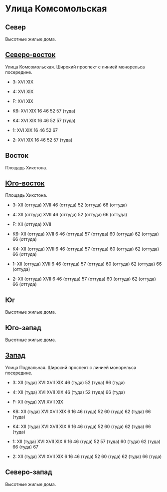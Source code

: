 # Улица Комсомольская

## Север

Высотные жилые дома.

## [Северо-восток](./500060.md)

Улица Комсомольская.
Широкий проспект с линией монорельса посередине.

* 3:    XVI XIX
* 4:    XVI XIX
* F:    XVI XIX

* K6:   XVI XIX
        16  46  52  57 (туда)
* K4:   XVI XIX
        16  46  52  57 (туда)
* 1:    XVI XIX
        16  46  52  67
* 2:    XVI XIX
        16  46  52  57 (туда)

## Восток

Площадь Хикстона.

## [Юго-восток](./500070.md)

Площадь Хикстона.

* 3:    XII (оттуда)    XVII    46 (оттуда) 52 (оттуда) 66 (оттуда)
* 4:    XII (оттуда)    XVII    46 (оттуда) 52 (оттуда) 66 (оттуда)
* F:    XII (оттуда)    XVII

* K6:   XII (оттуда)    XVII
        6   46 (оттуда) 57 (оттуда) 60 (оттуда) 62 (оттуда) 66 (оттуда)
* K4:   XII (оттуда)    XVII
        6   46 (оттуда) 57 (оттуда) 60 (оттуда) 62 (оттуда) 66 (оттуда)
* 1:    XII (оттуда)    XVII
        6   46 (оттуда) 57 (оттуда) 60 (оттуда) 62 (оттуда) 66 (оттуда)
* 2:    XII (оттуда)    XVII
        6   46 (оттуда) 57 (оттуда) 60 (оттуда) 62 (оттуда) 66 (оттуда)

## Юг

Высотные жилые дома.

## Юго-запад

Высотные жилые дома.

## [Запад](./475065.md)

Улица Подвальная.
Широкий проспект с линией монорельса посередине.

* 3:    XII (туда)  XVI XVII    XIX 46 (туда)   52 (туда)   66 (туда)
* 4:    XII (туда)  XVI XVII    XIX 46 (туда)   52 (туда)   66 (туда)
* F:    XII (туда)  XVI XVII    XIX

* K6:   XII (туда)  XVI XVII    XIX
        6   16  46 (туда)   52  60 (туда)   62 (туда)   66 (туда)
* K4:   XII (туда)  XVI XVII    XIX
        6   16  46 (туда)   52  60 (туда)   62 (туда)   66 (туда)
* 1:    XII (туда)  XVI XVII    XIX
        6   16  46 (туда)   52  57 (туда)   60 (туда)   62 (туда)   66 (туда)   67
* 2:    XII (туда)  XVI XVII    XIX
        6   16  46 (туда)   52  60 (туда)   62 (туда)   66 (туда)

## Северо-запад

Высотные жилые дома.
